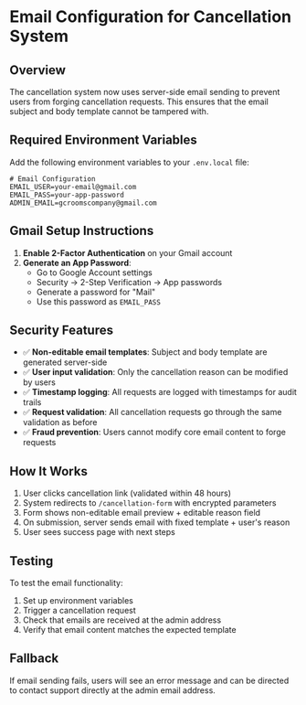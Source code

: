 # Email Configuration for Cancellation System

## Overview
The cancellation system now uses server-side email sending to prevent users from forging cancellation requests. This ensures that the email subject and body template cannot be tampered with.

## Required Environment Variables

Add the following environment variables to your `.env.local` file:

```env
# Email Configuration
EMAIL_USER=your-email@gmail.com
EMAIL_PASS=your-app-password
ADMIN_EMAIL=gcroomscompany@gmail.com
```

## Gmail Setup Instructions

1. **Enable 2-Factor Authentication** on your Gmail account
2. **Generate an App Password**:
   - Go to Google Account settings
   - Security → 2-Step Verification → App passwords
   - Generate a password for "Mail"
   - Use this password as `EMAIL_PASS`

## Security Features

- ✅ **Non-editable email templates**: Subject and body template are generated server-side
- ✅ **User input validation**: Only the cancellation reason can be modified by users
- ✅ **Timestamp logging**: All requests are logged with timestamps for audit trails
- ✅ **Request validation**: All cancellation requests go through the same validation as before
- ✅ **Fraud prevention**: Users cannot modify core email content to forge requests

## How It Works

1. User clicks cancellation link (validated within 48 hours)
2. System redirects to `/cancellation-form` with encrypted parameters
3. Form shows non-editable email preview + editable reason field
4. On submission, server sends email with fixed template + user's reason
5. User sees success page with next steps

## Testing

To test the email functionality:

1. Set up environment variables
2. Trigger a cancellation request
3. Check that emails are received at the admin address
4. Verify that email content matches the expected template

## Fallback

If email sending fails, users will see an error message and can be directed to contact support directly at the admin email address.
